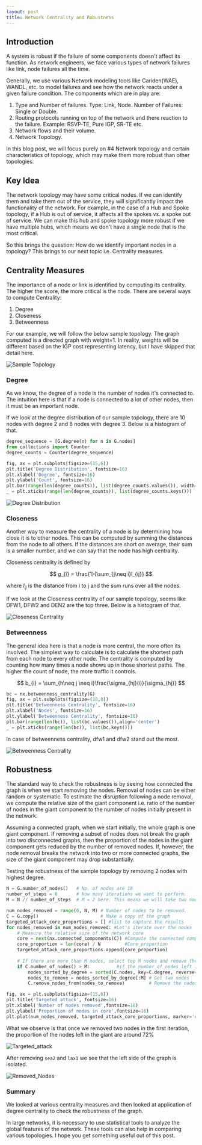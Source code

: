 ```yaml
---
layout: post
title: Network Centrality and Robustness
---
```

## Introduction
A system is robust if the failure of some components doesn't affect its function. As network engineers, we face various types of network
failures like link, node failures all the time. 

Generally, we use various Network modeling tools like Cariden(WAE), WANDL, etc. to model failures and see how the network reacts
under a given failure condition. The components which are in play are:

1) Type and Number of failures. Type: Link, Node. Number of Failures: Single or Double.
2) Routing protocols running on top of the network and there reaction to the failure. Example: RSVP-TE, Pure IGP, SR-TE etc.
3) Network flows and their volume.
4) Network Topology. 

In this blog post, we will focus purely on #4 Network topology and certain characteristics of topology, which may make them more 
robust than other topologies.

## Key Idea
The network topology may have some critical nodes. If we can identify them and take them out of the service, they will significantly 
impact the functionality of the network. For example, in the case of a Hub and Spoke topology, if a Hub is out of service, it affects
all the spokes vs. a spoke out of service. We can make this hub and spoke topology more robust if we have multiple hubs, which means
we don't have a single node that is the most critical.

So this brings the question: How do we identify important nodes in a topology? This brings to our next topic i.e. Centrality measures.

## Centrality Measures

The importance of a node or link is identified by computing its centrality. The higher the score, the more critical is the node. There 
are several ways to compute Centrality:

1) Degree
2) Closeness
3) Betweenness

For our example, we will follow the below sample topology. The graph computed is a directed graph with weight=1. In reality,
weights will be different based on the IGP cost representing latency, but I have skipped that detail here.

![Sample Topology](/images/post7/backbone_topo.png "Topology")


### Degree
As we know, the degree of a node is the number of nodes it's connected to. The intuition here is that if a node is connected to a lot of 
other nodes, then it must be an important node.

If we look at the degree distribution of our sample topology, there are 10 nodes with degree 2 and 8 nodes with degree 3. Below is a 
histogram of that.

```python
degree_sequence = [G.degree(n) for n in G.nodes]
from collections import Counter
degree_counts = Counter(degree_sequence)

fig, ax = plt.subplots(figsize=(15,6))
plt.title('Degree Distribution', fontsize=16)
plt.xlabel('Degree', fontsize=16)
plt.ylabel('Count', fontsize=16)
plt.bar(range(len(degree_counts)), list(degree_counts.values()), width=.5,align='center',)
_ = plt.xticks(range(len(degree_counts)), list(degree_counts.keys()))
```

![Degree Distribution](/images/post7/degree_distribution.png "Degree Distribution")



### Closeness
Another way to measure the centrality of a node is by determining how close it is to other nodes. This can be computed by summing the 
distances from the node to all others. If the distances are short on average, their sum is a smaller number, and we can say that
the node has high centrality.

Closeness centrality is defined by 

$$
g_{i} = \frac{1}{\sum_{j\neq i}l_{ij}}
$$

where $l_{ij}$ is the distance from i to j and the sum runs over all the nodes.

If we look at the Closeness centrality of our sample topology, seems like DFW1, DFW2 and DEN2 are the top three. Below is a 
histogram of that.


![Closeness Centrality](/images/post7/closeness_centrality.png "Closeness Centrality")


### Betweenness
The general idea here is that a node is more central, the more often its involved. The simplest way to calculate is to calculate 
the shortest path from each node to every other node. The centrality is computed by counting how many times a node shows up in
those shortest paths. The higher the count of node, the more traffic it controls.

$$
b_{i} = \sum_{h\neq j \neq i}\frac{\sigma_{hj}(i)}{\sigma_{hj}}
$$

```python
bc = nx.betweenness_centrality(G)
fig, ax = plt.subplots(figsize=(18,8))
plt.title('Betweenness Centrality', fontsize=16)
plt.xlabel('Nodes', fontsize=16)
plt.ylabel('Betweenness Centrality', fontsize=16)
plt.bar(range(len(bc)), list(bc.values()),align='center')
_ = plt.xticks(range(len(bc)), list(bc.keys()))
```

In case of betweenness centrality, dfw1 and dfw2 stand out the most.

![Betweenness Centrality](/images/post7/betweenness_centrality.png "Betweenness Centrality")

## Robustness
The standard way to check the robustness is by seeing how connected the graph is when we start removing the nodes. Removal of nodes
can be either random or systematic. To estimate the disruption following a node removal, we compute the relative
size of the giant component i.e. ratio of the number of nodes in the giant component to the number of nodes initially present in the network.

Assuming a connected graph, when we start initially, the whole graph is one giant component. If removing a subset of nodes does
not break the graph into two disconnected graphs, then the proportion of the nodes in the giant component gets reduced by the number of removed nodes. 
If, however, the node removal breaks the network into two or more connected graphs, the size of the giant
component may drop substantially. 

Testing the robustness of the sample topology by removing 2 nodes with highest degree.


```python
N = G.number_of_nodes()   # No. of nodes are 18
number_of_steps = 8       # How many iterations we want to perform.
M = N // number_of_steps  # M = 2 here. This means we will take two nodes at a time.

num_nodes_removed = range(0, N, M) # Number of nodes to be removed. 
C = G.copy()                       # Make a copy of the graph
targeted_attack_core_proportions = [] #list to capture the results
for nodes_removed in num_nodes_removed: #Let's iterate over the nodes
    # Measure the relative size of the network core
    core = next(nx.connected_components(C)) #Compute the connected component
    core_proportion = len(core) / N         #Core_proportion 
    targeted_attack_core_proportions.append(core_proportion)
    
    # If there are more than M nodes, select top M nodes and remove them
    if C.number_of_nodes() > M:          #if the number of nodes left is greater than 2
        nodes_sorted_by_degree = sorted(C.nodes, key=C.degree, reverse=True) #Get the highest degree nodes
        nodes_to_remove = nodes_sorted_by_degree[:M] # Get two nodes
        C.remove_nodes_from(nodes_to_remove)         # Remove the nodes

fig, ax = plt.subplots(figsize=(15,6))
plt.title('Targeted attack', fontsize=16)
plt.xlabel('Number of nodes removed',fontsize=16)
plt.ylabel('Proportion of nodes in core',fontsize=16)
plt.plot(num_nodes_removed, targeted_attack_core_proportions, marker='o')
```

What we observe is that once we removed two nodes in the first iteration, the proportion of the nodes left in the giant are around 72%

![Targeted_attack](/images/post7/targeted_attack.png "Targeted Attack")


After removing `sea2` and `lax1` we see that the left side of the graph is isolated.

![Removed_Nodes](/images/post7/removed_nodes.png "Removed Nodes")


### Summary 
We looked at various centrality measures and then looked at application of degree centrality to check the robustness of the graph.

In large networks, it is necessary to use statistical tools to analyze the global features of the network. These tools can also help
in comparing various topologies. I hope you get something useful out of this post.
